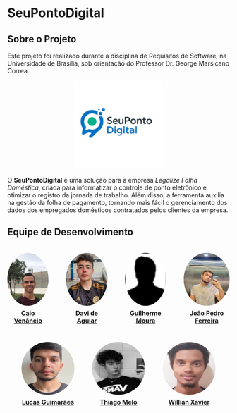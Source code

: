 # SeuPontoDigital

## Sobre o Projeto

Este projeto foi realizado durante a disciplina de Requisitos de Software, na Universidade de Brasília, sob orientação do Professor Dr. George Marsicano Correa. 

<div style="text-align: center;">
  <img src="assets/icons/pontodigital.png" alt="Logo do produto" width="200">
</div>

O **SeuPontoDigital** é uma solução para a empresa *Legalize Folha Doméstica*, criada para informatizar o controle de ponto eletrônico e otimizar o registro da jornada de trabalho. Além disso, a ferramenta auxilia na gestão da folha de pagamento, tornando mais fácil o gerenciamento dos dados dos empregados domésticos contratados pelos clientes da empresa.

## Equipe de Desenvolvimento
<br>

<div style="text-align: center;">

  <div style="display: flex; justify-content: center; gap: 40px; margin-bottom: 40px;">
    <div>
      <img src="assets/images/caio.jpg" alt="Caio Venâncio" style="width: 120px; height: 120px; border-radius: 50%;">
      <p style="margin: 5px 0 0;"><strong><a href="https://github.com/caio-venancio" target="_blank">Caio Venâncio</a></strong></p>
    </div>
    <div>
      <img src="assets/images/davi.jpg" alt="Davi de Aguiar" style="width: 120px; height: 120px; border-radius: 50%;">
      <p style="margin: 5px 0 0;"><strong><a href="https://github.com/davi-aguiar-vieira" target="_blank">Davi de Aguiar</a></strong></p>
    </div>
    <div>
      <img src="assets/images/guilherme.png" alt="Guilherme Moura" style="width: 120px; height: 120px; border-radius: 50%;">
      <p style="margin: 5px 0 0;"><strong><a href="https://github.com/Guilherme-Moura" target="_blank">Guilherme Moura</a></strong></p>
    </div>
    <div>
      <img src="assets/images/joao.jpeg" alt="João Pedro Ferreira" style="width: 120px; height: 120px; border-radius: 50%;">
      <p style="margin: 5px 0 0;"><strong><a href="https://github.com/JoaoPedro2206" target="_blank">João Pedro Ferreira</a></strong></p>  
    </div>
  </div>

  <div style="display: flex; justify-content: center; gap: 40px;">
    <div>
      <img src="assets/images/lucas.jpg" alt="Lucas Guimarães" style="width: 120px; height: 120px; border-radius: 50%;">
      <p style="margin: 5px 0 0;"><strong><a href="https://github.com/lcsgborges" target="_blank">Lucas Guimarães</a></strong></p>  
    </div>
    <div>
      <img src="assets/images/thiago.jpg" alt="Thiago Melo" style="width: 120px; height: 120px; border-radius: 50%;">
      <p style="margin: 5px 0 0;"><strong><a href="https://github.com/audittmega" target="_blank">Thiago Melo</a></strong></p>  
    </div>
    <div>
      <img src="assets/images/willian.jpg" alt="Willian Xavier" style="width: 120px; height: 120px; border-radius: 50%;">
      <p style="margin: 5px 0 0;"><strong><a href="https://github.com/Wooo589" target="_blank">Willian Xavier</a></strong></p>   
    </div>
  </div>

</div>
